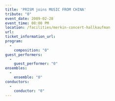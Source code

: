 ```yaml
---
title: 'PRISM joins MUSIC FROM CHINA'
tribute: "0"
event_date: 2009-02-28
event_time: 08:00 PM
location: /facilities/merkin-concert-hallkaufman
url: 
ticket_information_url: 
program: 
  -
    composition: "0"
guest_performers: 
  -
    guest_performer: "0"
ensembles: 
  -
    ensemble: "0"
conductors: 
  -
    conductor: "0"
---
```

